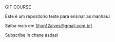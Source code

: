  GIT COURSE

 Este é um repositorio teste para ensinar as manhas.i

 Saiba mais em [jhon12alves@gmail.com.br]

 Subscribe in chane asdasl
